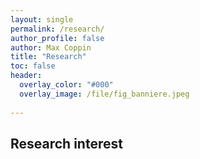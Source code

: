 ```yaml
---
layout: single 
permalink: /research/
author_profile: false
author: Max Coppin
title: "Research"
toc: false
header:
  overlay_color: "#000"
  overlay_image: /file/fig_banniere.jpeg
  
---
```

## Research interest
